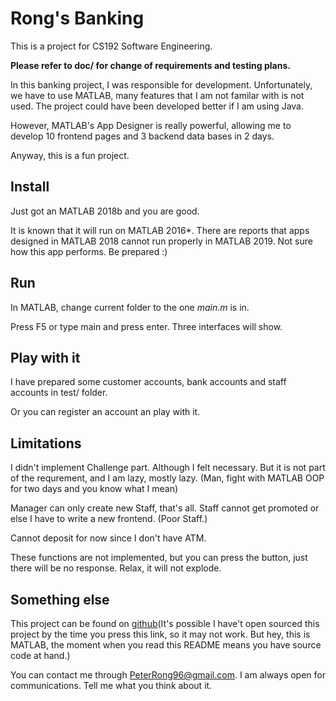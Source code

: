 # Rong's Banking

This is a project for CS192 Software Engineering.

**Please refer to doc/ for change of requirements and testing plans.**

In this banking project, I was responsible for development. Unfortunately, we have to use MATLAB, many features that I am not familar with is not used. The project could have been developed better if I am using Java.

However, MATLAB's App Designer is really powerful, allowing me to develop 10 frontend pages and 3 backend data bases in 2 days.

Anyway, this is a fun project.

## Install

Just got an MATLAB 2018b and you are good.

It is known that it will run on MATLAB 2016\*.
There are reports that apps designed in MATLAB 2018 cannot run properly in MATLAB 2019. Not sure how this app performs.
Be prepared :)

## Run

In MATLAB, change current folder to the one _main.m_ is in.

Press F5 or type main and press enter. Three interfaces will show.

## Play with it

I have prepared some customer accounts, bank accounts and staff accounts in test/ folder. 

Or you can register an account an play with it.

## Limitations

I didn't implement Challenge part. Although I felt necessary. But it is not part of the requrement, and I am lazy, mostly lazy. (Man, fight with MATLAB OOP for two days and you know what I mean)

Manager can only create new Staff, that's all. Staff cannot get promoted or else I have to write a new frontend. (Poor Staff.)

Cannot deposit for now since I don't have ATM.

These functions are not implemented, but you can press the button, just there will be no response. Relax, it will not explode.

## Something else

This project can be found on [github](https://github.com/DataCorrupted/banking)(It's possible I have't open sourced this project by the time you press this link, so it may not work. But hey, this is MATLAB, the moment when you read this README means you have source code at hand.)

You can contact me through PeterRong96@gmail.com.
I am always open for communications. Tell me what you think about it.

